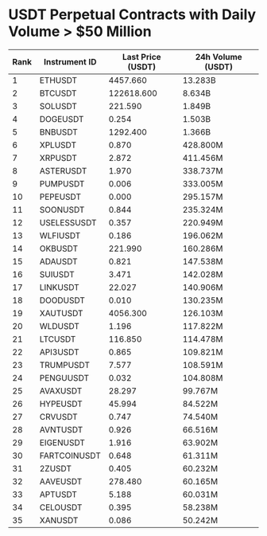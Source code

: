 # USDT Perpetual Contracts with Daily Volume > $50 Million

| Rank | Instrument ID | Last Price (USDT) | 24h Volume (USDT) |
|------|---------------|-------------------|-------------------|
| 1 | ETHUSDT | 4457.660 | 13.283B |
| 2 | BTCUSDT | 122618.600 | 8.634B |
| 3 | SOLUSDT | 221.590 | 1.849B |
| 4 | DOGEUSDT | 0.254 | 1.503B |
| 5 | BNBUSDT | 1292.400 | 1.366B |
| 6 | XPLUSDT | 0.870 | 428.800M |
| 7 | XRPUSDT | 2.872 | 411.456M |
| 8 | ASTERUSDT | 1.970 | 338.737M |
| 9 | PUMPUSDT | 0.006 | 333.005M |
| 10 | PEPEUSDT | 0.000 | 295.157M |
| 11 | SOONUSDT | 0.844 | 235.324M |
| 12 | USELESSUSDT | 0.357 | 220.949M |
| 13 | WLFIUSDT | 0.186 | 196.062M |
| 14 | OKBUSDT | 221.990 | 160.286M |
| 15 | ADAUSDT | 0.821 | 147.538M |
| 16 | SUIUSDT | 3.471 | 142.028M |
| 17 | LINKUSDT | 22.027 | 140.906M |
| 18 | DOODUSDT | 0.010 | 130.235M |
| 19 | XAUTUSDT | 4056.300 | 126.103M |
| 20 | WLDUSDT | 1.196 | 117.822M |
| 21 | LTCUSDT | 116.850 | 114.478M |
| 22 | API3USDT | 0.865 | 109.821M |
| 23 | TRUMPUSDT | 7.577 | 108.591M |
| 24 | PENGUUSDT | 0.032 | 104.808M |
| 25 | AVAXUSDT | 28.297 | 99.767M |
| 26 | HYPEUSDT | 45.994 | 84.522M |
| 27 | CRVUSDT | 0.747 | 74.540M |
| 28 | AVNTUSDT | 0.926 | 66.516M |
| 29 | EIGENUSDT | 1.916 | 63.902M |
| 30 | FARTCOINUSDT | 0.648 | 61.311M |
| 31 | 2ZUSDT | 0.405 | 60.232M |
| 32 | AAVEUSDT | 278.480 | 60.165M |
| 33 | APTUSDT | 5.188 | 60.031M |
| 34 | CELOUSDT | 0.395 | 58.238M |
| 35 | XANUSDT | 0.086 | 50.242M |
